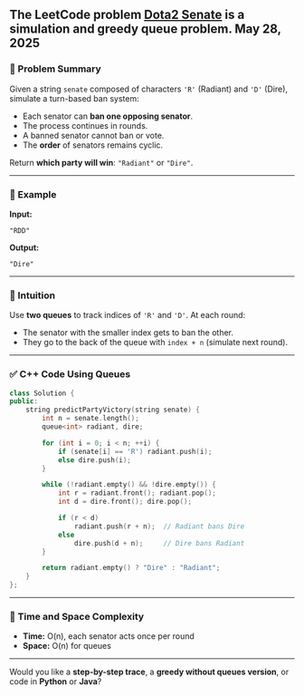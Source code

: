 The LeetCode problem [**Dota2 Senate**](https://leetcode.com/problems/dota2-senate/description/) is a **simulation and greedy queue** problem.
May 28, 2025
---

### 🔹 Problem Summary

Given a string `senate` composed of characters `'R'` (Radiant) and `'D'` (Dire), simulate a turn-based ban system:

* Each senator can **ban one opposing senator**.
* The process continues in rounds.
* A banned senator cannot ban or vote.
* The **order** of senators remains cyclic.

Return **which party will win**: `"Radiant"` or `"Dire"`.

---

### 🔸 Example

**Input:**

```
"RDD"
```

**Output:**

```
"Dire"
```

---

### 🔹 Intuition

Use **two queues** to track indices of `'R'` and `'D'`. At each round:

* The senator with the smaller index gets to ban the other.
* They go to the back of the queue with `index + n` (simulate next round).

---

### ✅ C++ Code Using Queues

```cpp
class Solution {
public:
    string predictPartyVictory(string senate) {
        int n = senate.length();
        queue<int> radiant, dire;

        for (int i = 0; i < n; ++i) {
            if (senate[i] == 'R') radiant.push(i);
            else dire.push(i);
        }

        while (!radiant.empty() && !dire.empty()) {
            int r = radiant.front(); radiant.pop();
            int d = dire.front(); dire.pop();

            if (r < d) 
                radiant.push(r + n);  // Radiant bans Dire
            else 
                dire.push(d + n);     // Dire bans Radiant
        }

        return radiant.empty() ? "Dire" : "Radiant";
    }
};
```

---

### 🔹 Time and Space Complexity

* **Time:** O(n), each senator acts once per round
* **Space:** O(n) for queues

---

Would you like a **step-by-step trace**, a **greedy without queues version**, or code in **Python** or **Java**?
